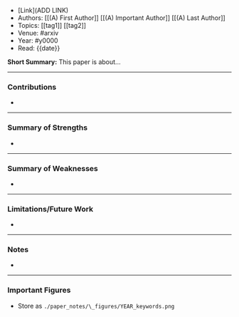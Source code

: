 - [Link](ADD LINK)
- Authors: [[(A) First Author]] [[(A) Important Author]] [[(A) Last Author]]
- Topics: [[tag1]] [[tag2]]
- Venue: #arxiv
- Year: #y0000
- Read: {{date}}

**Short Summary:**
This paper is about...

---
### Contributions

- 

---
### Summary of Strengths

- 

---
### Summary of Weaknesses

- 

---
### Limitations/Future Work

- 

---
### Notes

- 

---
### Important Figures
- Store as `./paper_notes/\_figures/YEAR_keywords.png`
